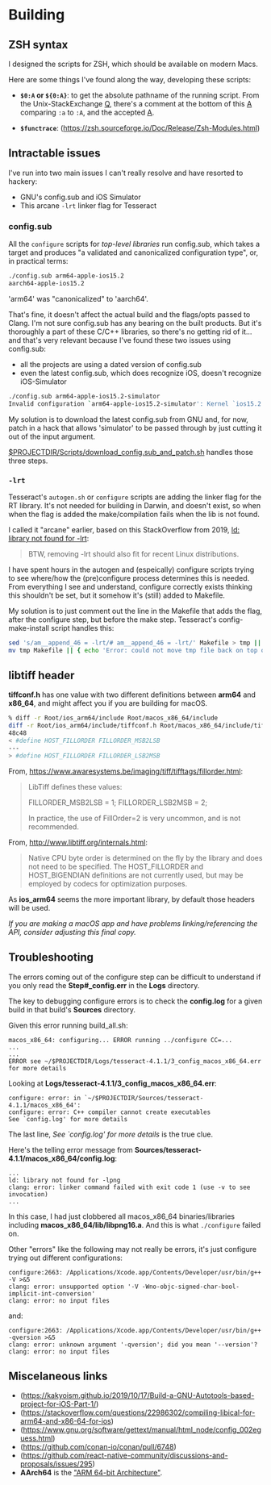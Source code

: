 # Building

## ZSH syntax

I designed the scripts for ZSH, which should be available on modern Macs.

Here are some things I've found along the way, developing these scripts:

-   **`$0:A` or `${0:A}`**: to get the absolute pathname of the running script.  From the Unix-StackExchange [Q](https://unix.stackexchange.com/q/76505/366399), there's a comment at the bottom of this [A](https://unix.stackexchange.com/a/115431/366399) comparing `:a` to `:A`, and the accepted [A](https://unix.stackexchange.com/a/136565/366399).

-   **`$functrace`**: (https://zsh.sourceforge.io/Doc/Release/Zsh-Modules.html)

## Intractable issues

I've run into two main issues I can't really resolve and have resorted to hackery:

-   GNU's config.sub and iOS Simulator
-   This arcane `-lrt` linker flag for Tesseract

### config.sub

All the `configure` scripts for _top-level libraries_ run config.sub, which takes a target and produces "a validated and canonicalized configuration type", or, in practical terms:

```sh
./config.sub arm64-apple-ios15.2
aarch64-apple-ios15.2
```

'arm64' was "canonicalized" to 'aarch64'.

That's fine, it doesn't affect the actual build and the flags/opts passed to Clang.  I'm not sure config.sub has any bearing on the built products.  But it's thoroughly a part of these C/C++ libraries, so there's no getting rid of it... and that's very relevant because I've found these two issues using config.sub:

-   all the projects are using a dated version of config.sub
-   even the latest config.sub, which does recognize iOS, doesn't recognize iOS-Simulator

```sh
./config.sub arm64-apple-ios15.2-simulator
Invalid configuration `arm64-apple-ios15.2-simulator': Kernel `ios15.2' not known to work with OS `simulator'.
```

My solution is to download the latest config.sub from GNU and, for now, patch in a hack that allows 'simulator' to be passed through by just cutting it out of the input argument.

[$PROJECTDIR/Scripts/download_config.sub_and_patch.sh](./download_config.sub_and_patch.sh) handles those three steps.

### `-lrt`

Tesseract's `autogen.sh` or `configure` scripts are adding the linker flag for the RT library.  It's not needed for building in Darwin, and doesn't exist, so when when the flag is added the make/compilation fails when the lib is not found.

I called it "arcane" earlier, based on this StackOverflow from 2019, [ld: library not found for -lrt](https://stackoverflow.com/a/47703372/246801):

> BTW, removing -lrt should also fit for recent Linux distributions.

I have spent hours in the autogen and (espeically) configure scripts trying to see where/how the (pre)configure process determines this is needed.  From everything I see and understand, configure correctly exists thinking this shouldn't be set, but it somehow it's (still) added to Makefile.

My solution is to just comment out the line in the Makefile that adds the flag, after the configure step, but before the make step.  Tesseract's config-make-install script handles this:

```sh
sed 's/am__append_46 = -lrt/# am__append_46 = -lrt/' Makefile > tmp || { echo "Error: could not sed/comment-out '-lrt' flag to tmp file"; exit 1 }
mv tmp Makefile || { echo 'Error: could not move tmp file back on top of Makefile'; exit 1 }
```

## libtiff header

**tiffconf.h** has one value with two different definitions between **arm64** and **x86_64**, and might affect you if you are building for macOS.

```sh
% diff -r Root/ios_arm64/include Root/macos_x86_64/include
diff -r Root/ios_arm64/include/tiffconf.h Root/macos_x86_64/include/tiffconf.h
48c48
< #define HOST_FILLORDER FILLORDER_MSB2LSB
---
> #define HOST_FILLORDER FILLORDER_LSB2MSB
```

From, <https://www.awaresystems.be/imaging/tiff/tifftags/fillorder.html>:

> LibTiff defines these values:
>
> FILLORDER_MSB2LSB = 1;
> FILLORDER_LSB2MSB = 2;
>
> In practice, the use of FillOrder=2 is very uncommon, and is not recommended.

From, <http://www.libtiff.org/internals.html>:

> Native CPU byte order is determined on the fly by the library and does not need to be specified. The HOST_FILLORDER and HOST_BIGENDIAN definitions are not currently used, but may be employed by codecs for optimization purposes.

As **ios_arm64** seems the more important library, by default those headers will be used.

*If you are making a macOS app and have problems linking/referencing the API, consider adjusting this final copy.*

## Troubleshooting

The errors coming out of the configure step can be difficult to understand if you only read the **Step#_config.err** in the **Logs** directory.

The key to debugging configure errors is to check the **config.log** for a given build in that build's **Sources** directory.

Given this error running build_all.sh:

```none
macos_x86_64: configuring... ERROR running ../configure CC=...
...
...
ERROR see ~/$PROJECTDIR/Logs/tesseract-4.1.1/3_config_macos_x86_64.err for more details
```

Looking at **Logs/tesseract-4.1.1/3_config_macos_x86_64.err**:

```none
configure: error: in `~/$PROJECTDIR/Sources/tesseract-4.1.1/macos_x86_64':
configure: error: C++ compiler cannot create executables
See `config.log' for more details
```

The last line, *See `config.log' for more details* is the true clue.

Here's the telling error message from **Sources/tesseract-4.1.1/macos_x86_64/config.log**:

```none
...
ld: library not found for -lpng
clang: error: linker command failed with exit code 1 (use -v to see invocation)
...
```

In this case, I had just clobbered all macos_x86_64 binaries/libraries including **macos_x86_64/lib/libpng16.a**.  And this is what `./configure` failed on.

Other "errors" like the following may not really be errors, it's just configure trying out different configurations:

```none
configure:2663: /Applications/Xcode.app/Contents/Developer/usr/bin/g++ -V >&5
clang: error: unsupported option '-V -Wno-objc-signed-char-bool-implicit-int-conversion'
clang: error: no input files
```

and:

```none
configure:2663: /Applications/Xcode.app/Contents/Developer/usr/bin/g++ -qversion >&5
clang: error: unknown argument '-qversion'; did you mean '--version'?
clang: error: no input files
```

## Miscelaneous links

-   (https://kakyoism.github.io/2019/10/17/Build-a-GNU-Autotools-based-project-for-iOS-Part-1/)
-   (https://stackoverflow.com/questions/22986302/compiling-libical-for-arm64-and-x86-64-for-ios)
-   (https://www.gnu.org/software/gettext/manual/html_node/config_002eguess.html)
-   (https://github.com/conan-io/conan/pull/6748)
-   (https://github.com/react-native-community/discussions-and-proposals/issues/295)
-   **AArch64** is the ["ARM 64-bit Architecture"](https://developer.apple.com/documentation/xcode/writing-arm64-code-for-apple-platforms).

